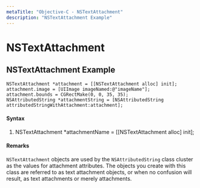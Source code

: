 ```yaml
---
metaTitle: "Objective-C - NSTextAttachment"
description: "NSTextAttachment Example"
---
```


# NSTextAttachment



## NSTextAttachment Example


```objc
NSTextAttachment *attachment = [[NSTextAttachment alloc] init];
attachment.image = [UIImage imageNamed:@"imageName"];
attachment.bounds = CGRectMake(0, 0, 35, 35);
NSAttributedString *attachmentString = [NSAttributedString attributedStringWithAttachment:attachment];

```



#### Syntax


1. NSTextAttachment *attachmentName = [[NSTextAttachment alloc] init];



#### Remarks


`NSTextAttachment` objects are used by the `NSAttributedString` class cluster as the values for attachment attributes. The objects you create with this class are referred to as text attachment objects, or when no confusion will result, as text attachments or merely attachments.

